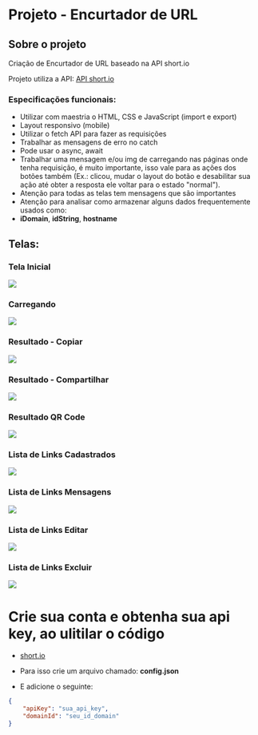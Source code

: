 # Projeto - Encurtador de URL
## Sobre o projeto

Criação de Encurtador de URL baseado na API short.io

Projeto utiliza a API: [API short.io](https://app.short.io/settings/integrations/api-key)
### Especificações funcionais:
* Utilizar com maestria o HTML, CSS e JavaScript (import e export)
* Layout responsivo (mobile)
* Utilizar o fetch API para fazer as requisições
* Trabalhar as mensagens de erro no catch
* Pode usar o async, await
* Trabalhar uma mensagem e/ou img de carregando nas páginas onde tenha requisição, é muito importante, isso vale para as ações dos botões também (Ex.: clicou, mudar o layout do botão e desabilitar sua ação até obter a resposta ele voltar para o estado "normal").
* Atenção para todas as telas tem mensagens que são importantes
* Atenção para analisar como armazenar alguns dados frequentemente usados como:
* **iDomain**, **idString**, **hostname**

## Telas:

### Tela Inicial

<img src="assets/requisitos/Tela-Inicial.png">

### Carregando

<img src="assets/requisitos/Carregando.png">

### Resultado - Copiar

<img src="assets/requisitos/Resultado-Copiar.png">

### Resultado - Compartilhar

<img src="assets/requisitos/Resultado-Compartilhar.png">

### Resultado QR Code

<img src="assets/requisitos/Resultado-QR-Code.png">

### Lista de Links Cadastrados

<img src="assets/requisitos/Lista-de-Links-Cadastrados.png">

### Lista de Links Mensagens

<img src="assets/requisitos/Lista-de-Links-Mensagens.png">

### Lista de Links Editar

<img src="assets/requisitos/Lista-de-Links-Editar.png">

### Lista de Links Excluir

<img src="assets/requisitos/Lista-de-Links-Excluir.png">


# Crie sua conta e obtenha sua api key, ao ulitilar o código

* [short.io](https://short.io/pt)

* Para isso crie um arquivo chamado: **config.json**
* E adicione o seguinte:

```json
{
    "apiKey": "sua_api_key",
	"domainId": "seu_id_domain"
}
```
